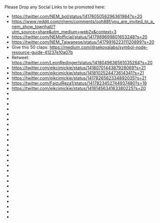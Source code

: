 Please Drop any Social Links to be promoted here: 

* https://twitter.com/NEM_bol/status/1417605056296361984?s=20
* https://www.reddit.com/r/nem/comments/ooh88f/you_are_invited_to_a_nem_show_townhall/?utm_source=share&utm_medium=web2x&context=3
* https://twitter.com/NEMofficial/status/1417989699801653248?s=20
* https://twitter.com/NEM_Taiwanese/status/1417991622311120899?s=20
* Give this 50 claps: https://medium.com/@sekoyalabs/symbol-node-resource-guide-41237e10a07b
* Retweet: https://twitter.com/LeonRedinger/status/1418049636561035264?s=20
* https://twitter.com/eikcimickie/status/1418070144387928069?s=21
* https://twitter.com/eikcimickie/status/1418102524473614341?s=21
* https://twitter.com/eikcimickie/status/1417826562334892035?s=21
* https://twitter.com/FaizulReza1/status/1417823452744937480?s=19
* https://twitter.com/eikcimickie/status/1418145634163380225?s=20
* 
* 
* 
* 
* 
* 
* 
* 
* 
* 
* 
* 
* 
* 
* 
* 
* 
* 
* 
* 
* 
* 
* 
* 
* 
